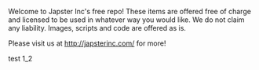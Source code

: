 Welcome to Japster Inc's free repo!  These items are offered free of charge and licensed to be used in whatever way you would like.  We do not claim any liability. Images, scripts and code are offered as is. 

Please visit us at http://japsterinc.com/ for more! 

test 1_2
